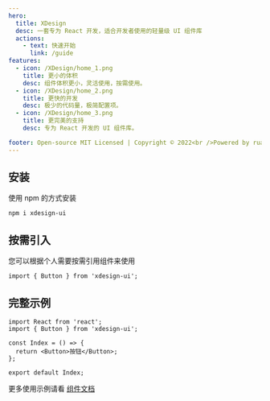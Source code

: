 ```yaml
---
hero:
  title: XDesign
  desc: 一套专为 React 开发，适合开发者使用的轻量级 UI 组件库
  actions:
    - text: 快速开始
      link: /guide
features:
  - icon: /XDesign/home_1.png
    title: 更小的体积
    desc: 组件体积更小，灵活使用，按需使用。
  - icon: /XDesign/home_2.png
    title: 更快的开发
    desc: 极少的代码量，极简配置项。
  - icon: /XDesign/home_3.png
    title: 更完美的支持
    desc: 专为 React 开发的 UI 组件库。

footer: Open-source MIT Licensed | Copyright © 2022<br />Powered by ruanjiaran<1606707347@qq.com>
---
```


## 安装

使用 npm 的方式安装

```npm
npm i xdesign-ui
```

## 按需引入

您可以根据个人需要按需引用组件来使用

```tsx | pure
import { Button } from 'xdesign-ui';
```

## 完整示例

```tsx | pure
import React from 'react';
import { Button } from 'xdesign-ui';

const Index = () => {
  return <Button>按钮</Button>;
};

export default Index;
```

更多使用示例请看 [组件文档](https://ruanjiaran.github.io/XDesign)
